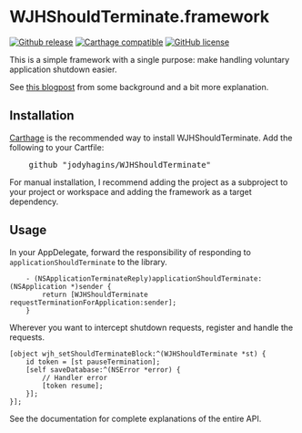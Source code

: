 
# WJHShouldTerminate.framework

[![Github release](https://badge.fury.io/gh/jodyhagins%2FWJHShouldTerminate.svg)](https://github.com/jodyhagins/WJHShouldTerminate/releases) [![Carthage compatible](https://img.shields.io/badge/Carthage-compatible-4BC51D.svg?style=flat)](https://github.com/Carthage/Carthage) [![GitHub license](https://img.shields.io/badge/license-MIT-lightgrey.svg)](https://raw.githubusercontent.com/jodyhagins/WJHShouldTerminate/master/LICENSE.md)

This is a simple framework with a single purpose: make handling voluntary application shutdown easier.

See [this blogpost](http://cocoaandgrits.blogspot.com/) from some background and a bit more explanation.

## Installation
[Carthage](https://github.com/carthage/carthage) is the recommended way to install WJHShouldTerminate.  Add the following to your Cartfile:

<pre>    github "jodyhagins/WJHShouldTerminate"</pre>

For manual installation, I recommend adding the project as a subproject to your project or workspace and adding the framework as a target dependency.
 
## Usage 

In your AppDelegate, forward the responsibility of responding to `applicationShouldTerminate` to the library.

```
    - (NSApplicationTerminateReply)applicationShouldTerminate:(NSApplication *)sender {
        return [WJHShouldTerminate requestTerminationForApplication:sender];
    }
```

Wherever you want to intercept shutdown requests, register and handle the requests.

    [object wjh_setShouldTerminateBlock:^(WJHShouldTerminate *st) {
        id token = [st pauseTermination];
        [self saveDatabase:^(NSError *error) {
            // Handler error
            [token resume];
        }];
    }];

See the documentation for complete explanations of the entire API.
 